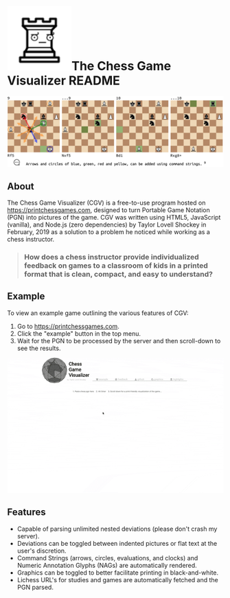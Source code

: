 # <img height="150px" src="https://raw.githubusercontent.com/Xen0phobe/Chess-Game-Visualizer/master/readme-resources/disappointmentRook.svg?sanitize=true" width="150px"></img>The Chess Game Visualizer README
![General screenshot](https://github.com/Xen0phobe/Chess-Game-Visualizer/blob/master/readme-resources/Screen%20Shot%202019-02-28%20at%2011.32.32%20AM.png?raw=true)
## About
The Chess Game Visualizer (CGV) is a free-to-use program hosted on https://printchessgames.com, designed to turn Portable Game Notation (PGN) into pictures of the game. CGV was written using HTML5, JavaScript (vanilla), and Node.js (zero dependencies) by Taylor Lovell Shockey in February, 2019 as a solution to a problem he noticed while working as a chess instructor.
> ### How does a chess instructor provide individualized feedback on games to a classroom of kids in a printed format that is clean, compact, and easy to understand?

## Example
To view an example game outlining the various features of CGV:
1. Go to https://printchessgames.com.
2. Click the "example" button in the top menu.
3. Wait for the PGN to be processed by the server and then scroll-down to see the results.

<img height="50%" src="https://github.com/Xen0phobe/Chess-Game-Visualizer/blob/master/readme-resources/ShamefulAssuredFallowdeer-size_restricted.gif?raw=true"></img>

## Features
* Capable of parsing unlimited nested deviations (please don't crash my server).
* Deviations can be toggled between indented pictures or flat text at the user's discretion.
* Command Strings (arrows, circles, evaluations, and clocks) and Numeric Annotation Glyphs (NAGs) are automatically rendered.
* Graphics can be toggled to better facilitate printing in black-and-white.
* Lichess URL's for studies and games are automatically fetched and the PGN parsed.
